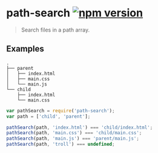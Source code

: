 # path-search [![npm version](http://img.shields.io/npm/v/path-search.svg?style=flat-square)](https://www.npmjs.org/package/path-search)

> Search files in a path array.

Examples
--------

```
.
├── parent
│   ├── index.html
│   ├── main.css
│   └── main.js
└── child
    ├── index.html
    └── main.css
```

```js
var pathSearch = require('path-search');
var path = ['child', 'parent'];

pathSearch(path, 'index.html') === 'child/index.html';
pathSearch(path, 'main.css') === 'child/main.css';
pathSearch(path, 'main.js') === 'parent/main.js';
pathSearch(path, 'troll') === undefined;
```
